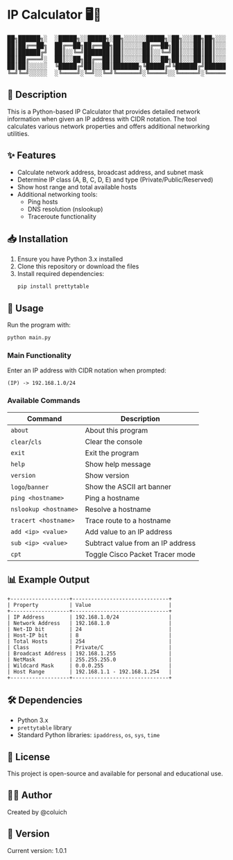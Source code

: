 # IP Calculator 🖥️🔢

<pre>
██╗██████╗░  ░█████╗░░█████╗░██╗░░░░░░█████╗░██╗░░░██╗██╗░░░░░░█████╗░████████╗░█████╗░██████╗░
██║██╔══██╗  ██╔══██╗██╔══██╗██║░░░░░██╔══██╗██║░░░██║██║░░░░░██╔══██╗╚══██╔══╝██╔══██╗██╔══██╗
██║██████╔╝  ██║░░╚═╝███████║██║░░░░░██║░░╚═╝██║░░░██║██║░░░░░███████║░░░██║░░░██║░░██║██████╔╝
██║██╔═══╝░  ██║░░██╗██╔══██║██║░░░░░██║░░██╗██║░░░██║██║░░░░░██╔══██║░░░██║░░░██║░░██║██╔══██╗
██║██║░░░░░  ╚█████╔╝██║░░██║███████╗╚█████╔╝╚██████╔╝███████╗██║░░██║░░░██║░░░╚█████╔╝██║░░██║
╚═╝╚═╝░░░░░  ░╚════╝░╚═╝░░╚═╝╚══════╝░╚════╝░░╚═════╝░╚══════╝╚═╝░░╚═╝░░░╚═╝░░░░╚════╝░╚═╝░░╚═╝
</pre>

## 📝 Description
This is a Python-based IP Calculator that provides detailed network information when given an IP address with CIDR notation. The tool calculates various network properties and offers additional networking utilities.

## ✨ Features
- Calculate network address, broadcast address, and subnet mask
- Determine IP class (A, B, C, D, E) and type (Private/Public/Reserved)
- Show host range and total available hosts
- Additional networking tools:
  - Ping hosts
  - DNS resolution (nslookup)
  - Traceroute functionality

## 📥 Installation
1. Ensure you have Python 3.x installed
2. Clone this repository or download the files
3. Install required dependencies:
   ```bash
   pip install prettytable
   ```

## 🚀 Usage
Run the program with:
```bash
python main.py
```

### Main Functionality
Enter an IP address with CIDR notation when prompted:
```
(IP) -> 192.168.1.0/24
```

### Available Commands
| Command | Description |
|---------|-------------|
| `about` | About this program |
| `clear`/`cls` | Clear the console |
| `exit` | Exit the program |
| `help` | Show help message |
| `version` | Show version |
| `logo`/`banner` | Show the ASCII art banner |
| `ping <hostname>` | Ping a hostname |
| `nslookup <hostname>` | Resolve a hostname |
| `tracert <hostname>` | Trace route to a hostname |
| `add <ip> <value>` | Add value to an IP address |
| `sub <ip> <value>` | Subtract value from an IP address |
| `cpt` | Toggle Cisco Packet Tracer mode |

## 📊 Example Output
```
+-------------------+-------------------------------+
| Property          | Value                         |
+-------------------+-------------------------------+
| IP Address        | 192.168.1.0/24                |
| Network Address   | 192.168.1.0                   |
| Net-ID bit        | 24                            |
| Host-IP bit       | 8                             |
| Total Hosts       | 254                           |
| Class             | Private/C                     |
| Broadcast Address | 192.168.1.255                 |
| NetMask           | 255.255.255.0                 |
| Wildcard Mask     | 0.0.0.255                     |
| Host Range        | 192.168.1.1 - 192.168.1.254   |
+-------------------+-------------------------------+
```

## 🛠️ Dependencies
- Python 3.x
- `prettytable` library
- Standard Python libraries: `ipaddress`, `os`, `sys`, `time`

## 📜 License
This project is open-source and available for personal and educational use.

## 🙋‍♂️ Author
Created by @coluich

## 🔄 Version
Current version: 1.0.1